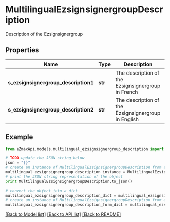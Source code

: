 # MultilingualEzsignsignergroupDescription

Description of the Ezsignsignergroup

## Properties

Name | Type | Description | Notes
------------ | ------------- | ------------- | -------------
**s_ezsignsignergroup_description1** | **str** | The description of the Ezsignsignergroup in French | [optional] 
**s_ezsignsignergroup_description2** | **str** | The description of the Ezsignsignergroup in English | [optional] 

## Example

```python
from eZmaxApi.models.multilingual_ezsignsignergroup_description import MultilingualEzsignsignergroupDescription

# TODO update the JSON string below
json = "{}"
# create an instance of MultilingualEzsignsignergroupDescription from a JSON string
multilingual_ezsignsignergroup_description_instance = MultilingualEzsignsignergroupDescription.from_json(json)
# print the JSON string representation of the object
print MultilingualEzsignsignergroupDescription.to_json()

# convert the object into a dict
multilingual_ezsignsignergroup_description_dict = multilingual_ezsignsignergroup_description_instance.to_dict()
# create an instance of MultilingualEzsignsignergroupDescription from a dict
multilingual_ezsignsignergroup_description_form_dict = multilingual_ezsignsignergroup_description.from_dict(multilingual_ezsignsignergroup_description_dict)
```
[[Back to Model list]](../README.md#documentation-for-models) [[Back to API list]](../README.md#documentation-for-api-endpoints) [[Back to README]](../README.md)


